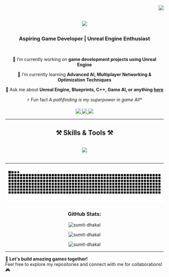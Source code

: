 <img align="right" src="https://visitor-badge.laobi.icu/badge?page_id=Sumit-Dhakal.Sumit-Dhakal" />

<h1 align="center">
    <img src="https://readme-typing-svg.herokuapp.com/?font=Righteous&size=35&center=true&vCenter=true&width=500&height=70&duration=4000&lines=Hi+There!+👋;+I'm+Sumit+Kumar+Dhakal!;" />
</h1>

<h3 align="center">Aspiring Game Developer | Unreal Engine Enthusiast</h3>

<br/>

<div align="center">
 
 🔭 I’m currently working on **game development projects using Unreal Engine**
 
 🌱 I’m currently learning **Advanced AI, Multiplayer Networking & Optimization Techniques**

 💬 Ask me about **Unreal Engine, Blueprints, C++, Game AI, or anything [here](https://github.com/Sumit-Dhakal/Sumit-Dhakal/issues)**

 ⚡ Fun fact **A* pathfinding is my superpower in game AI!**
 
 </div>
 
<div align="center"> 
  <a href="mailto:sumitkumardhakal1@gmail.com">
    <img src="https://img.shields.io/badge/Gmail-333333?style=for-the-badge&logo=gmail&logoColor=red" />
  </a>
  <a href="https://linkedin.com/in/sumit-dhakal" target="_blank">
    <img src="https://img.shields.io/badge/LinkedIn-0077B5?style=for-the-badge&logo=linkedin&logoColor=white" target="_blank" />
  </a>
  <a href="https://salesp07.github.io" target="_blank">
     <img src="https://img.shields.io/badge/Portfolio-FF5722?style=for-the-badge&logo=todoist&logoColor=white" target="_blank" /> <!-- sqlite, safari, google-chrome are other good icon options -->
  </a>
</div>

<hr/>

<h2 align="center">⚒️ Skills & Tools ⚒️</h2>
<br/>
<div align="center">
    <img src="https://skillicons.dev/icons?i=unreal,cpp,cs,html,css,php,js,java,mysql,vscode,github,git" />
    <br>
</div>

<br/>
<hr/>
<picture>
  <source media="(prefers-color-scheme: dark)" srcset="https://raw.githubusercontent.com/Sumit-Dhakal/Sumit-Dhakal/output/github-snake-dark.svg" />
  <source media="(prefers-color-scheme: light)" srcset="https://raw.githubusercontent.com/Sumit-Dhakal/Sumit-Dhakal/output/github-snake.svg" />
  <img alt="github-snake" src="https://raw.githubusercontent.com/Sumit-Dhakal/Sumit-Dhakal/output/github-snake.svg" />
</picture>

<h3 align="center">GitHub Stats:</h3>
<p align="center">
  <img src="https://github-readme-stats.vercel.app/api/top-langs?username=sumit-dhakal&show_icons=true&locale=en&layout=compact" alt="sumit-dhakal" />
</p>

<p align="center">
  <img src="https://github-readme-stats.vercel.app/api?username=sumit-dhakal&show_icons=true&locale=en" alt="sumit-dhakal" />
</p>

<p align="center">
  <img src="https://github-readme-streak-stats.herokuapp.com/?user=sumit-dhakal&" alt="sumit-dhakal" />
</p>

---

🚀 **Let's build amazing games together!**  
Feel free to explore my repositories and connect with me for collaborations! 🎮
